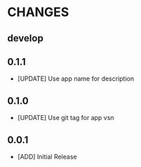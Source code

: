 # CHANGES

## develop

## 0.1.1

- [UPDATE] Use app name for description

## 0.1.0

- [UPDATE] Use git tag for app vsn

## 0.0.1

- [ADD] Initial Release
